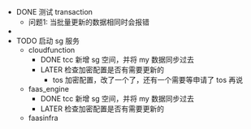 - DONE 测试 transaction
	- 问题1: 当批量更新的数据相同时会报错
-
- TODO 启动 sg 服务
	- cloudfunction
		- DONE tcc 新增 sg 空间，并将 my 数据同步过去
		- LATER 检查加密配置是否有需要更新的
			- tos 加密配置，改了一个了，还有一个需要等申请了 tos 再说
	- faas_engine
		- DONE tcc 新增 sg 空间，并将 my 数据同步过去
		- LATER 检查加密配置是否有需要更新的
	- faasinfra